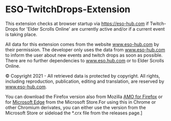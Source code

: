 # ESO-TwitchDrops-Extension

This extension checks at browser startup via https://eso-hub.com if Twitch-Drops for 'Elder Scrolls Online' are currently active and/or if a current event is taking place.

All data for this extension comes from the website www.eso-hub.com by their permission. The developer only uses the data from www.eso-hub.com to inform the user about new events and twitch drops as soon as possible. There are no further dependencies to www.eso.hub.com or to Elder Scrolls Online.

© Copyright 2021 - All retrieved data is protected by copyright. All rights, including reproduction, publication, editing and translation, are reserved by www.eso-hub.com.

You can download the Firefox version also from Mozilla [AMO for Firefox](https://addons.mozilla.org/firefox/addon/eso-twitchdrops/) or for [Microsoft Edge](https://microsoftedge.microsoft.com/addons/detail/eepahmilpgbhefklfgdejmljahnkeopc) from the Microsoft Store.For using this in Chrome or other Chromium derivates, you can either use the version from the Microsoft Store or sideload the \*.crx file from the releases page.]
